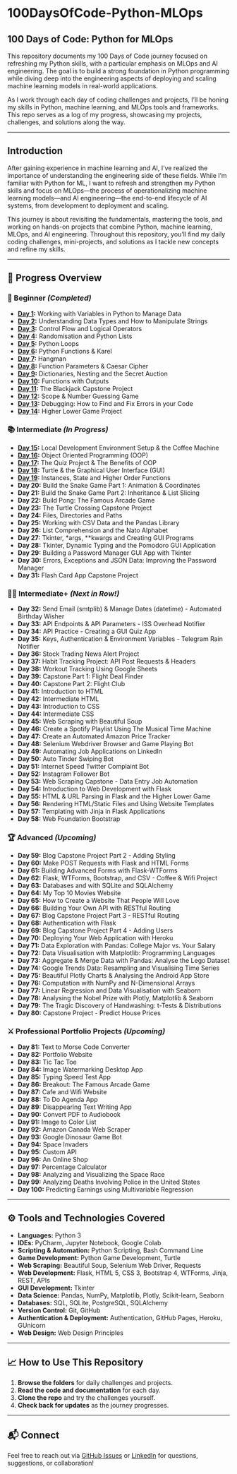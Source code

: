 # 100DaysOfCode-Python-MLOps

## 100 Days of Code: Python for MLOps

This repository documents my 100 Days of Code journey focused on refreshing my Python skills, with a particular emphasis on MLOps and AI engineering. The goal is to build a strong foundation in Python programming while diving deep into the engineering aspects of deploying and scaling machine learning models in real-world applications.

As I work through each day of coding challenges and projects, I’ll be honing my skills in Python, machine learning, and MLOps tools and frameworks. This repo serves as a log of my progress, showcasing my projects, challenges, and solutions along the way.

---

## Introduction

After gaining experience in machine learning and AI, I’ve realized the importance of understanding the engineering side of these fields. While I’m familiar with Python for ML, I want to refresh and strengthen my Python skills and focus on MLOps—the process of operationalizing machine learning models—and AI engineering—the end-to-end lifecycle of AI systems, from development to deployment and scaling.

This journey is about revisiting the fundamentals, mastering the tools, and working on hands-on projects that combine Python, machine learning, MLOps, and AI engineering. Throughout this repository, you’ll find my daily coding challenges, mini-projects, and solutions as I tackle new concepts and refine my skills.

---

## 📅 Progress Overview

### 🔰 Beginner _(Completed)_
- **[Day 1](https://github.com/Monica-Ashok/100DaysOfCode-Python-MLOps/tree/main/100DaysOfCode_Python/Day_01):** Working with Variables in Python to Manage Data
- **[Day 2](https://github.com/Monica-Ashok/100DaysOfCode-Python-MLOps/tree/main/100DaysOfCode_Python/Day_02):** Understanding Data Types and How to Manipulate Strings
- **[Day 3](https://github.com/Monica-Ashok/100DaysOfCode-Python-MLOps/tree/main/100DaysOfCode_Python/Day_03):** Control Flow and Logical Operators
- **[Day 4](https://github.com/Monica-Ashok/100DaysOfCode-Python-MLOps/tree/main/100DaysOfCode_Python/Day_04):** Randomisation and Python Lists
- **[Day 5](https://github.com/Monica-Ashok/100DaysOfCode-Python-MLOps/tree/main/100DaysOfCode_Python/Day_05):** Python Loops
- **[Day 6](https://github.com/Monica-Ashok/100DaysOfCode-Python-MLOps/tree/main/100DaysOfCode_Python/Day_06):** Python Functions & Karel
- **[Day 7](https://github.com/Monica-Ashok/100DaysOfCode-Python-MLOps/tree/main/100DaysOfCode_Python/Day_07):** Hangman
- **[Day 8](https://github.com/Monica-Ashok/100DaysOfCode-Python-MLOps/tree/main/100DaysOfCode_Python/Day_08):** Function Parameters & Caesar Cipher
- **[Day 9](https://github.com/Monica-Ashok/100DaysOfCode-Python-MLOps/tree/main/100DaysOfCode_Python/Day_09):** Dictionaries, Nesting and the Secret Auction
- **[Day 10](https://github.com/Monica-Ashok/100DaysOfCode-Python-MLOps/tree/main/100DaysOfCode_Python/Day_10):** Functions with Outputs
- **[Day 11](https://github.com/Monica-Ashok/100DaysOfCode-Python-MLOps/tree/main/100DaysOfCode_Python/Day_11):** The Blackjack Capstone Project
- **[Day 12](https://github.com/Monica-Ashok/100DaysOfCode-Python-MLOps/tree/main/100DaysOfCode_Python/Day_12):** Scope & Number Guessing Game
- **[Day 13](https://github.com/Monica-Ashok/100DaysOfCode-Python-MLOps/tree/main/100DaysOfCode_Python/Day_13):** Debugging: How to Find and Fix Errors in your Code
- **[Day 14](https://github.com/Monica-Ashok/100DaysOfCode-Python-MLOps/tree/main/100DaysOfCode_Python/Day_14):** Higher Lower Game Project

### 📚 Intermediate _(In Progress)_
- **[Day 15](https://github.com/Monica-Ashok/100DaysOfCode-Python-MLOps/tree/main/100DaysOfCode_Python/Day_15):** Local Development Environment Setup & the Coffee Machine
- **[Day 16](https://github.com/Monica-Ashok/100DaysOfCode-Python-MLOps/tree/main/100DaysOfCode_Python/Day_16):** Object Oriented Programming (OOP)
- **[Day 17](https://github.com/Monica-Ashok/100DaysOfCode-Python-MLOps/tree/main/100DaysOfCode_Python/Day_17):** The Quiz Project & The Benefits of OOP
- **[Day 18](https://github.com/Monica-Ashok/100DaysOfCode-Python-MLOps/tree/main/100DaysOfCode_Python/Day_19):** Turtle & the Graphical User Interface (GUI)
- **[Day 19](https://github.com/Monica-Ashok/100DaysOfCode-Python-MLOps/tree/main/100DaysOfCode_Python/Day_19):** Instances, State and Higher Order Functions
- **Day 20:** Build the Snake Game Part 1: Animation & Coordinates
- **Day 21:** Build the Snake Game Part 2: Inheritance & List Slicing
- **Day 22:** Build Pong: The Famous Arcade Game
- **Day 23:** The Turtle Crossing Capstone Project
- **Day 24:** Files, Directories and Paths
- **Day 25:** Working with CSV Data and the Pandas Library
- **Day 26:** List Comprehension and the Nato Alphabet
- **Day 27:** Tkinter, *args, **kwargs and Creating GUI Programs
- **Day 28:** Tkinter, Dynamic Typing and the Pomodoro GUI Application
- **Day 29:** Building a Password Manager GUI App with Tkinter
- **Day 30:** Errors, Exceptions and JSON Data: Improving the Password Manager
- **Day 31:** Flash Card App Capstone Project

### 👨‍💻 Intermediate+ _(Next in Row!)_
- **Day 32:** Send Email (smtplib) & Manage Dates (datetime) - Automated Birthday Wisher
- **Day 33:** API Endpoints & API Parameters - ISS Overhead Notifier
- **Day 34:** API Practice - Creating a GUI Quiz App
- **Day 35:** Keys, Authentication & Environment Variables - Telegram Rain Notifier
- **Day 36:** Stock Trading News Alert Project
- **Day 37:** Habit Tracking Project: API Post Requests & Headers
- **Day 38:** Workout Tracking Using Google Sheets
- **Day 39:** Capstone Part 1: Flight Deal Finder
- **Day 40:** Capstone Part 2: Flight Club
- **Day 41:** Introduction to HTML
- **Day 42:** Intermediate HTML
- **Day 43:** Introduction to CSS
- **Day 44:** Intermediate CSS
- **Day 45:** Web Scraping with Beautiful Soup
- **Day 46:** Create a Spotify Playlist Using The Musical Time Machine
- **Day 47:** Create an Automated Amazon Price Tracker
- **Day 48:** Selenium Webdriver Browser and Game Playing Bot
- **Day 49:** Automating Job Applications on LinkedIn
- **Day 50:** Auto Tinder Swiping Bot
- **Day 51:** Internet Speed Twitter Complaint Bot
- **Day 52:** Instagram Follower Bot
- **Day 53:** Web Scraping Capstone - Data Entry Job Automation
- **Day 54:** Introduction to Web Development with Flask
- **Day 55:** HTML & URL Parsing in Flask and the Higher Lower Game
- **Day 56:** Rendering HTML/Static Files and Using Website Templates
- **Day 57:** Templating with Jinja in Flask Applications
- **Day 58:** Web Foundation Bootstrap

### 🏆 Advanced _(Upcoming)_
- **Day 59:** Blog Capstone Project Part 2 - Adding Styling
- **Day 60:** Make POST Requests with Flask and HTML Forms
- **Day 61:** Building Advanced Forms with Flask-WTForms
- **Day 62:** Flask, WTForms, Bootstrap, and CSV - Coffee & Wifi Project
- **Day 63:** Databases and with SQLite and SQLAlchemy
- **Day 64:** My Top 10 Movies Website
- **Day 65:** How to Create a Website That People Will Love
- **Day 66:** Building Your Own API with RESTful Routing
- **Day 67:** Blog Capstone Project Part 3 - RESTful Routing
- **Day 68:** Authentication with Flask
- **Day 69:** Blog Capstone Project Part 4 - Adding Users
- **Day 70:** Deploying Your Web Application with Heroku
- **Day 71:** Data Exploration with Pandas: College Major vs. Your Salary
- **Day 72:** Data Visualisation with Matplotlib: Programming Languages
- **Day 73:** Aggregate & Merge Data with Pandas: Analyse the Lego Dataset
- **Day 74:** Google Trends Data: Resampling and Visualising Time Series
- **Day 75:** Beautiful Plotly Charts & Analysing the Android App Store
- **Day 76:** Computation with NumPy and N-Dimensional Arrays
- **Day 77:** Linear Regression and Data Visualisation with Seaborn
- **Day 78:** Analysing the Nobel Prize with Plotly, Matplotlib & Seaborn
- **Day 79:** The Tragic Discovery of Handwashing: t-Tests & Distributions
- **Day 80:** Capstone Project - Predict House Prices

### ⚔ Professional Portfolio Projects _(Upcoming)_
- **Day 81:** Text to Morse Code Converter
- **Day 82:** Portfolio Website
- **Day 83:** Tic Tac Toe
- **Day 84:** Image Watermarking Desktop App
- **Day 85:** Typing Speed Test App
- **Day 86:** Breakout: The Famous Arcade Game
- **Day 87:** Cafe and Wifi Website
- **Day 88:** To Do Agenda App
- **Day 89:** Disappearing Text Writing App
- **Day 90:** Convert PDF to Audiobook
- **Day 91:** Image to Color List
- **Day 92:** Amazon Canada Web Scraper
- **Day 93:** Google Dinosaur Game Bot
- **Day 94:** Space Invaders
- **Day 95:** Custom API
- **Day 96:** An Online Shop
- **Day 97:** Percentage Calculator
- **Day 98:** Analyzing and Visualizing the Space Race
- **Day 99:** Analyzing Deaths Involving Police in the United States
- **Day 100:** Predicting Earnings using Multivariable Regression

---

## ⚙ Tools and Technologies Covered

- **Languages:** Python 3
- **IDEs:** PyCharm, Jupyter Notebook, Google Colab
- **Scripting & Automation:** Python Scripting, Bash Command Line
- **Game Development:** Python Game Development, Turtle
- **Web Scraping:** Beautiful Soup, Selenium Web Driver, Requests
- **Web Development:** Flask, HTML 5, CSS 3, Bootstrap 4, WTForms, Jinja, REST, APIs
- **GUI Development:** Tkinter
- **Data Science:** Pandas, NumPy, Matplotlib, Plotly, Scikit-learn, Seaborn
- **Databases:** SQL, SQLite, PostgreSQL, SQLAlchemy
- **Version Control:** Git, GitHub
- **Authentication & Deployment:** Authentication, GitHub Pages, Heroku, GUnicorn
- **Web Design:** Web Design Principles

---

## 📈 How to Use This Repository

1. **Browse the folders** for daily challenges and projects.
2. **Read the code and documentation** for each day.
3. **Clone the repo** and try the challenges yourself.
4. **Check back for updates** as the journey progresses.

---

## 📬 Connect

Feel free to reach out via [GitHub Issues](https://github.com/Monica-Ashok/100DaysOfCode-Python-MLOps/issues) or [LinkedIn](https://www.linkedin.com/in/monica-ashokkumar/) for questions, suggestions, or collaboration!